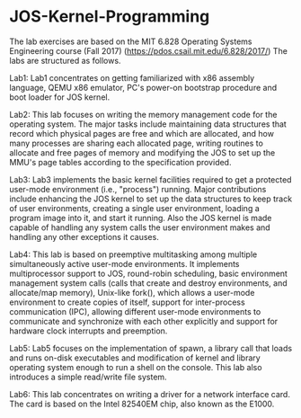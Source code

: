# JOS-Kernel-Programming
The lab exercises are based on the MIT 6.828 Operating Systems Engineering course (Fall 2017)
(https://pdos.csail.mit.edu/6.828/2017/)
The labs are structured as follows.

Lab1: Lab1 concentrates on getting familiarized with x86 assembly language, QEMU x86 emulator, PC's power-on bootstrap procedure and boot loader for JOS kernel.

Lab2: This lab focuses on writing the memory management code for the operating system. The major tasks include maintaining data structures that record which physical pages are free and which are allocated, and how many processes are sharing each allocated page, writing routines to allocate and free pages of memory and modifying the JOS to set up the MMU's page tables according to the specification provided.

Lab3: Lab3 implements the basic kernel facilities required to get a protected user-mode environment (i.e., "process") running. Major contributions include enhancing the JOS kernel to set up the data structures to keep track of user environments, creating a single user environment, loading a program image into it, and start it running. Also the JOS kernel is made capable of handling any system calls the user environment makes and handling any other exceptions it causes.

Lab4: This lab is based on preemptive multitasking among multiple simultaneously active user-mode environments. It implements multiprocessor support to JOS, round-robin scheduling, basic environment management system calls (calls that create and destroy environments, and allocate/map memory), Unix-like fork(), which allows a user-mode environment to create copies of itself, support for inter-process communication (IPC), allowing different user-mode environments to communicate and synchronize with each other explicitly and support for hardware clock interrupts and preemption.

Lab5: Lab5 focuses on the implementation of spawn, a library call that loads and runs on-disk executables and modification of kernel and library operating system enough to run a shell on the console. This lab also introduces a simple read/write file system.

Lab6: This lab concentrates on writing a driver for a network interface card. The card is based on the Intel 82540EM chip, also known as the E1000.
